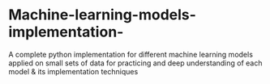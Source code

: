 # Machine-learning-models-implementation-
 A complete python implementation for different machine learning models applied on small sets of data for practicing and deep understanding of each model &amp; its implementation techniques
